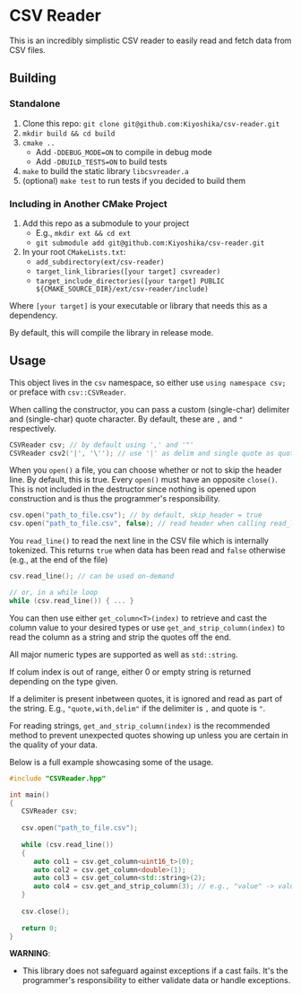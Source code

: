 # CSV Reader
This is an incredibly simplistic CSV reader to easily read and fetch data from CSV files.

## Building
### Standalone
1. Clone this repo: `git clone git@github.com:Kiyoshika/csv-reader.git`
2. `mkdir build && cd build`
3. `cmake ..`
   * Add `-DDEBUG_MODE=ON` to compile in debug mode
   * Add `-DBUILD_TESTS=ON` to build tests
4. `make` to build the static library `libcsvreader.a`
5. (optional) `make test` to run tests if you decided to build them
### Including in Another CMake Project
1. Add this repo as a submodule to your project
   * E.g., `mkdir ext && cd ext`
   * `git submodule add git@github.com:Kiyoshika/csv-reader.git`
2. In your root `CMakeLists.txt`:
   * `add_subdirectory(ext/csv-reader)`
   * `target_link_libraries([your target] csvreader)`
   * `target_include_directories([your target] PUBLIC ${CMAKE_SOURCE_DIR}/ext/csv-reader/include)`

Where `[your target]` is your executable or library that needs this as a dependency.

By default, this will compile the library in release mode.

## Usage
This object lives in the `csv` namespace, so either use `using namespace csv;` or preface with `csv::CSVReader`.

When calling the constructor, you can pass a custom (single-char) delimiter and (single-char) quote character. By default, these are `,` and `"` respectively.
```cpp
CSVReader csv; // by default using ',' and '"'
CSVReader csv2('|', '\''); // use '|' as delim and single quote as quote char
```

When you `open()` a file, you can choose whether or not to skip the header line. By default, this is true. Every `open()` must have an opposite `close()`. This is not included in the destructor since nothing is opened upon construction and is thus the programmer's responsibility.
```cpp
csv.open("path_to_file.csv"); // by default, skip_header = true
csv.open("path_to_file.csv", false); // read header when calling read_line() next
```
You `read_line()` to read the next line in the CSV file which is internally tokenized. This returns `true` when data has been read and `false` otherwise (e.g., at the end of the file)
```cpp
csv.read_line(); // can be used on-demand

// or, in a while loop
while (csv.read_line()) { ... }
```

You can then use either `get_column<T>(index)` to retrieve and cast the column value to your desired types or use `get_and_strip_column(index)` to read the column as a string and strip the quotes off the end.

All major numeric types are supported as well as `std::string`.

If colum index is out of range, either 0 or empty string is returned depending on the type given.

If a delimiter is present inbetween quotes, it is ignored and read as part of the string. E.g., `"quote,with,delim"` if the delimiter is `,` and quote is `"`.

For reading strings, `get_and_strip_column(index)` is the recommended method to prevent unexpected quotes showing up unless you are certain in the quality of your data.

Below is a full example showcasing some of the usage.
```cpp
#include "CSVReader.hpp"

int main()
{
   CSVReader csv;
   
   csv.open("path_to_file.csv");
   
   while (csv.read_line())
   {
      auto col1 = csv.get_column<uint16_t>(0);
      auto col2 = csv.get_column<double>(1);
      auto col3 = csv.get_column<std::string>(2);
      auto col4 = csv.get_and_strip_column(3); // e.g., "value" -> value
   }
   
   csv.close();
   
   return 0;
}
```
**WARNING**:
* This library does not safeguard against exceptions if a cast fails. It's the programmer's responsibility to either validate data or handle exceptions.
